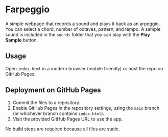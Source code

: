 # Farpeggio

A simple webpage that records a sound and plays it back as an arpeggio. You can select a chord, number of octaves, pattern, and tempo. A sample sound is included in the `sounds` folder that you can play with the **Play Sample** button.


## Usage
Open `index.html` in a modern browser (mobile friendly) or host the repo on GitHub Pages.

## Deployment on GitHub Pages
1. Commit the files to a repository.
2. Enable GitHub Pages in the repository settings, using the `main` branch (or whichever branch contains `index.html`).
3. Visit the provided GitHub Pages URL to use the app.

No build steps are required because all files are static.
